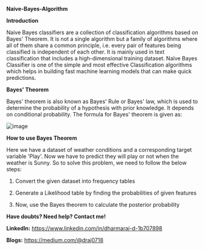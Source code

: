 **Naive-Bayes-Algorithm**

**Introduction**


Naive Bayes classifiers are a collection of classification algorithms based on Bayes' Theorem. It is not a single algorithm but a family of algorithms where all of them share a common principle, i.e. every pair of features being classified is independent of each other. It is mainly used in text classification that includes a high-dimensional training dataset. Naïve Bayes Classifier is one of the simple and most effective Classification algorithms which helps in building fast machine learning models that can make quick predictions.


**Bayes' Theorem**


Bayes' theorem is also known as Bayes' Rule or Bayes' law, which is used to determine the probability of a hypothesis with prior knowledge. It depends on conditional probability. The formula for Bayes' theorem is given as:

![image](https://user-images.githubusercontent.com/52431768/152114405-a13a9f89-b873-4735-9d82-34293366cea7.png)


**How to use Bayes Theorem**


Here we have a dataset of weather conditions and a corresponding target variable 'Play'. Now we have to predict they will play or not when the weather is Sunny. So to solve this problem, we need to follow the below steps:


1) Convert the given dataset into frequency tables


2) Generate a Likelihood table by finding the probabilities of given features


3) Now, use the Bayes theorem to calculate the posterior probability



**Have doubts? Need help? Contact me!**

**LinkedIn:** https://www.linkedin.com/in/dharmaraj-d-1b707898

**Blogs:** https://medium.com/@draj0718

